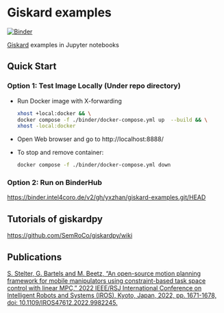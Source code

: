 # Giskard examples

[![Binder](https://binder.intel4coro.de/badge_logo.svg)](https://binder.intel4coro.de/v2/gh/yxzhan/giskard-examples.git/HEAD)

[Giskard](https://github.com/SemRoCo/giskardpy) examples in Jupyter notebooks

## Quick Start

### Option 1: Test Image Locally (Under repo directory)

- Run Docker image with X-forwarding

  ```bash
  xhost +local:docker && \
  docker compose -f ./binder/docker-compose.yml up  --build && \
  xhost -local:docker
  ```

- Open Web browser and go to http://localhost:8888/

- To stop and remove container:

  ```bash
  docker compose -f ./binder/docker-compose.yml down
  ```

### Option 2: Run on BinderHub

https://binder.intel4coro.de/v2/gh/yxzhan/giskard-examples.git/HEAD

## Tutorials of giskardpy

https://github.com/SemRoCo/giskardpy/wiki

## Publications

[S. Stelter, G. Bartels and M. Beetz, “An open-source motion planning framework for mobile manipulators using constraint-based task space control with linear MPC,” 2022 IEEE/RSJ International Conference on Intelligent Robots and Systems (IROS), Kyoto, Japan, 2022, pp. 1671-1678, doi: 10.1109/IROS47612.2022.9982245.
](https://ieeexplore.ieee.org/document/9982245)